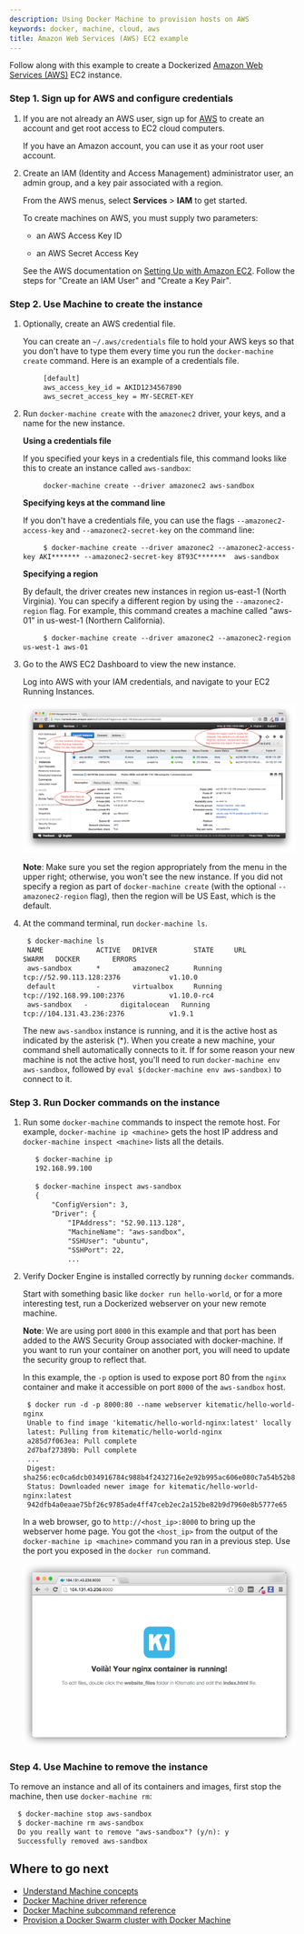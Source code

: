 ```yaml
---
description: Using Docker Machine to provision hosts on AWS
keywords: docker, machine, cloud, aws
title: Amazon Web Services (AWS) EC2 example
---
```


Follow along with this example to create a Dockerized [Amazon Web Services (AWS)](https://aws.amazon.com/) EC2 instance.

### Step 1. Sign up for AWS and configure credentials

1. If you are not already an AWS user, sign up for [AWS](https://aws.amazon.com/) to create an account and get root access to EC2 cloud computers.

    If you have an Amazon account, you can use it as your root user account.

2. Create an IAM (Identity and Access Management) administrator user, an admin group, and a key pair associated with a region.

    From the AWS menus, select **Services** > **IAM** to get started.

    To create machines on AWS, you must supply two parameters:

    * an AWS Access Key ID

    * an AWS Secret Access Key

    See the AWS documentation on [Setting Up with Amazon EC2](http://docs.aws.amazon.com/AWSEC2/latest/UserGuide/get-set-up-for-amazon-ec2.html). Follow the steps for "Create an IAM User" and "Create a Key Pair".

### Step 2. Use Machine to create the instance

1. Optionally, create an AWS credential file.

    You can create an `~/.aws/credentials` file to hold your AWS keys so that you don't have to type them every time you run the `docker-machine create` command. Here is an example of a credentials file.

            [default]
            aws_access_key_id = AKID1234567890
            aws_secret_access_key = MY-SECRET-KEY

2. Run `docker-machine create` with the `amazonec2` driver, your keys, and a name for the new instance.

    **Using a credentials file**

    If you specified your keys in a credentials file, this command looks like this to create an instance called `aws-sandbox`:

            docker-machine create --driver amazonec2 aws-sandbox

    **Specifying keys at the command line**

    If you don't have a credentials file, you can use the flags `--amazonec2-access-key` and `--amazonec2-secret-key` on the command line:

            $ docker-machine create --driver amazonec2 --amazonec2-access-key AKI******* --amazonec2-secret-key 8T93C*******  aws-sandbox

    **Specifying a region**

    By default, the driver creates new instances in region us-east-1 (North Virginia). You can specify a different region by using the `--amazonec2-region` flag. For example, this command creates a machine called "aws-01" in us-west-1 (Northern California).

            $ docker-machine create --driver amazonec2 --amazonec2-region us-west-1 aws-01

3. Go to the AWS EC2 Dashboard to view the new instance.

    Log into AWS with your IAM credentials, and navigate to your EC2 Running Instances.

    ![instance on AWS EC2 Dashboard](../img/aws-instance-east.png)

    **Note**: Make sure you set the region appropriately from the menu in the upper right; otherwise, you won't see the new instance. If you did not specify a region as part of `docker-machine create` (with the optional `--amazonec2-region` flag), then the region will be US East, which is the default.

3. At the command terminal, run `docker-machine ls`.

        $ docker-machine ls
        NAME             ACTIVE   DRIVER         STATE     URL                         SWARM   DOCKER        ERRORS
        aws-sandbox      *        amazonec2      Running   tcp://52.90.113.128:2376            v1.10.0
        default          -        virtualbox     Running   tcp://192.168.99.100:2376           v1.10.0-rc4
        aws-sandbox   -        digitalocean   Running   tcp://104.131.43.236:2376           v1.9.1

    The new `aws-sandbox` instance is running, and it is the active host as indicated by the asterisk (\*). When you create a new machine, your command shell automatically connects to it. If for some reason your new machine is not the active host, you'll need to run `docker-machine env aws-sandbox`, followed by `eval $(docker-machine env aws-sandbox)` to connect to it.

### Step 3. Run Docker commands on the instance

1. Run some `docker-machine` commands to inspect the remote host. For example, `docker-machine ip <machine>` gets the host IP address and `docker-machine inspect <machine>` lists all the details.

          $ docker-machine ip
          192.168.99.100

          $ docker-machine inspect aws-sandbox
          {
              "ConfigVersion": 3,
              "Driver": {
                  "IPAddress": "52.90.113.128",
                  "MachineName": "aws-sandbox",
                  "SSHUser": "ubuntu",
                  "SSHPort": 22,
                  ...

2. Verify Docker Engine is installed correctly by running `docker` commands.

    Start with something basic like `docker run hello-world`, or for a more interesting test, run a Dockerized webserver on your new remote machine.

    **Note**: We are using port `8000` in this example and that port has been added to the AWS Security Group associated with docker-machine. If you want to run your container on another port, you will need to update the security group to reflect that.

    In this example, the `-p` option is used to expose port 80 from the `nginx` container and make it accessible on port `8000` of the `aws-sandbox` host.

        $ docker run -d -p 8000:80 --name webserver kitematic/hello-world-nginx
        Unable to find image 'kitematic/hello-world-nginx:latest' locally
        latest: Pulling from kitematic/hello-world-nginx
        a285d7f063ea: Pull complete
        2d7baf27389b: Pull complete
        ...
        Digest: sha256:ec0ca6dcb034916784c988b4f2432716e2e92b995ac606e080c7a54b52b87066
        Status: Downloaded newer image for kitematic/hello-world-nginx:latest
        942dfb4a0eaae75bf26c9785ade4ff47ceb2ec2a152be82b9d7960e8b5777e65

    In a web browser, go to `http://<host_ip>:8000` to bring up the webserver home page. You got the `<host_ip>` from the output of the `docker-machine ip <machine>` command you ran in a previous step. Use the port you exposed in the `docker run` command.

    ![nginx webserver](../img/nginx-webserver.png)

### Step 4. Use Machine to remove the instance

To remove an instance and all of its containers and images, first stop the machine, then use `docker-machine rm`:

      $ docker-machine stop aws-sandbox
      $ docker-machine rm aws-sandbox
      Do you really want to remove "aws-sandbox"? (y/n): y
      Successfully removed aws-sandbox
## Where to go next

-   [Understand Machine concepts](../concepts.md)
-   [Docker Machine driver reference](../drivers/index.md)
-   [Docker Machine subcommand reference](../reference/index.md)
-   [Provision a Docker Swarm cluster with Docker Machine](/swarm/provision-with-machine.md)
